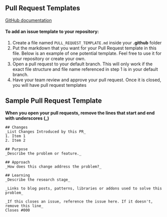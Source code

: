 ## Pull Request Templates

[GitHub documentation](https://help.github.com/en/github/building-a-strong-community/creating-a-pull-request-template-for-your-repository#adding-a-pull-request-template)

#### To add an issue template to your repository:

1. Create a file named `PULL_REQUEST_TEMPLATE.md` inside your **.github** folder
2. Put the markdown that you want for your Pull Request template in this file. Below is an example of one potential template. Feel free to use it for your repository or create your own.
3. Open a pull request to your default branch. This will only work if the exact file structure and file name referenced in step 1 is in your default branch.
4. Have your team review and approve your pull request. Once it is closed, you will have pull request templates

## Sample Pull Request Template

**When you open your pull requests, remove the lines that start and end with underscores (\_)**

```
## Changes
_List Changes Introduced by this PR_
1. Item 1
2. Item 2

## Purpose
_Describe the problem or feature._

## Approach
_How does this change address the problem?_

## Learning
_Describe the research stage_

_Links to blog posts, patterns, libraries or addons used to solve this problem_

_If this closes an issue, reference the issue here. If it doesn't, remove this line_
Closes #000
```
